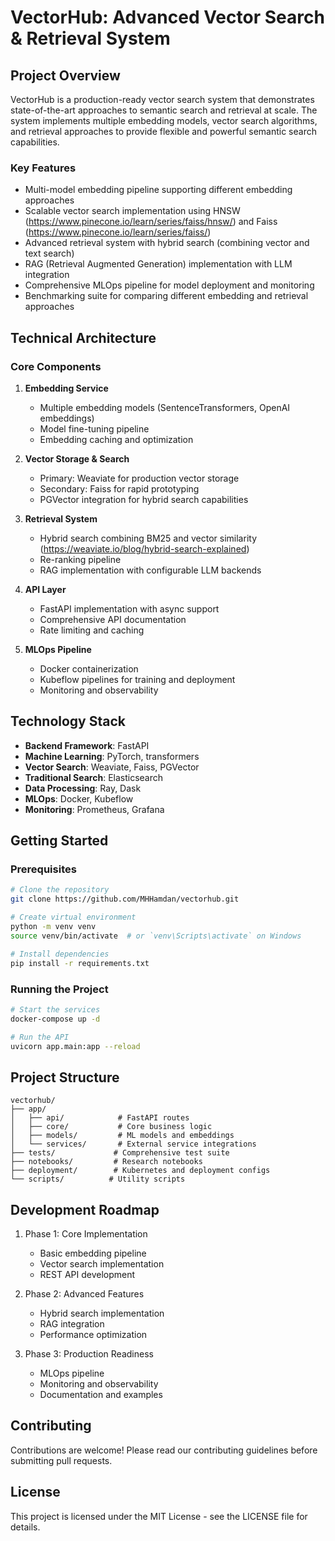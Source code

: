 # VectorHub: Advanced Vector Search & Retrieval System

## Project Overview
VectorHub is a production-ready vector search system that demonstrates state-of-the-art approaches to semantic search and retrieval at scale. The system implements multiple embedding models, vector search algorithms, and retrieval approaches to provide flexible and powerful semantic search capabilities.

### Key Features
- Multi-model embedding pipeline supporting different embedding approaches
- Scalable vector search implementation using HNSW (https://www.pinecone.io/learn/series/faiss/hnsw/) and Faiss (https://www.pinecone.io/learn/series/faiss/)
- Advanced retrieval system with hybrid search (combining vector and text search)
- RAG (Retrieval Augmented Generation) implementation with LLM integration
- Comprehensive MLOps pipeline for model deployment and monitoring
- Benchmarking suite for comparing different embedding and retrieval approaches

## Technical Architecture

### Core Components
1. **Embedding Service**
   - Multiple embedding models (SentenceTransformers, OpenAI embeddings)
   - Model fine-tuning pipeline
   - Embedding caching and optimization

2. **Vector Storage & Search**
   - Primary: Weaviate for production vector storage
   - Secondary: Faiss for rapid prototyping
   - PGVector integration for hybrid search capabilities

3. **Retrieval System**
   - Hybrid search combining BM25 and vector similarity (https://weaviate.io/blog/hybrid-search-explained)
   - Re-ranking pipeline
   - RAG implementation with configurable LLM backends

4. **API Layer**
   - FastAPI implementation with async support
   - Comprehensive API documentation
   - Rate limiting and caching

5. **MLOps Pipeline**
   - Docker containerization
   - Kubeflow pipelines for training and deployment
   - Monitoring and observability

## Technology Stack
- **Backend Framework**: FastAPI
- **Machine Learning**: PyTorch, transformers
- **Vector Search**: Weaviate, Faiss, PGVector
- **Traditional Search**: Elasticsearch
- **Data Processing**: Ray, Dask
- **MLOps**: Docker, Kubeflow
- **Monitoring**: Prometheus, Grafana

## Getting Started

### Prerequisites
```bash
# Clone the repository
git clone https://github.com/MHHamdan/vectorhub.git

# Create virtual environment
python -m venv venv
source venv/bin/activate  # or `venv\Scripts\activate` on Windows

# Install dependencies
pip install -r requirements.txt
```

### Running the Project
```bash
# Start the services
docker-compose up -d

# Run the API
uvicorn app.main:app --reload
```

## Project Structure
```
vectorhub/
├── app/
│   ├── api/            # FastAPI routes
│   ├── core/           # Core business logic
│   ├── models/         # ML models and embeddings
│   └── services/       # External service integrations
├── tests/             # Comprehensive test suite
├── notebooks/         # Research notebooks
├── deployment/        # Kubernetes and deployment configs
└── scripts/          # Utility scripts
```

## Development Roadmap
1. Phase 1: Core Implementation
   - Basic embedding pipeline
   - Vector search implementation
   - REST API development

2. Phase 2: Advanced Features
   - Hybrid search implementation
   - RAG integration
   - Performance optimization

3. Phase 3: Production Readiness
   - MLOps pipeline
   - Monitoring and observability
   - Documentation and examples

## Contributing
Contributions are welcome! Please read our contributing guidelines before submitting pull requests.

## License
This project is licensed under the MIT License - see the LICENSE file for details.
